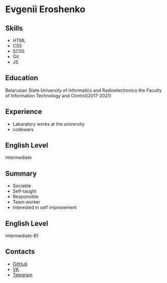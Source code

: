 # Evgenii Eroshenko
## Skills
- HTML
- CSS
- SCSS
- Git
- JS
## Education
Belarusian State University of Informatics and Radioelectronics
the Faculty of Information Technology and Control(2017-2021)
## Experience
- Labaratory works at the university
- codewars
## English Level
Intermediate
## Summary
- Sociable
- Self-taught
- Responsible
- Team worker
- Interested in self improvement
## English Level
Intermediate-B1
## Contacts
- [GitHub](https://github.com/Mornival)
- [VK](https://vk.com/xyjiuman)
- [Telegram](https://t.me/XyJliman)
